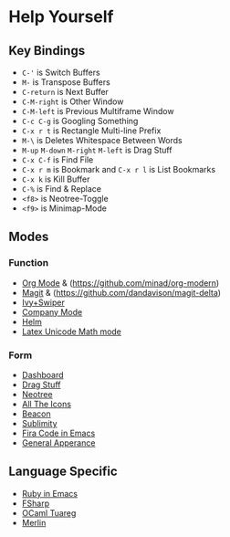# Help Yourself

## Key Bindings
- `C-'` is Switch Buffers
- `M-` is Transpose Buffers
- `C-return` is Next Buffer
- `C-M-right` is Other Window
- `C-M-left` is Previous Multiframe Window
- `C-c C-g` is Googling Something
- `C-x r t` is Rectangle Multi-line Prefix
- `M-\` is Deletes Whitespace Between Words
- `M-up` `M-down` `M-right` `M-left` is Drag Stuff
- `C-x C-f` is Find File
- `C-x r m` is Bookmark and `C-x r l` is List Bookmarks
- `C-x k` is Kill Buffer
- `C-%` is Find & Replace
- `<f8>` is Neotree-Toggle
- `<f9>` is Minimap-Mode

## Modes

### Function
- [Org Mode](https://orgmode.org/orgguide.html) & (https://github.com/minad/org-modern)
- [Magit](https://magit.vc/manual/magit.html) & (https://github.com/dandavison/magit-delta)
- [Ivy+Swiper](https://github.com/abo-abo/swiper)
- [Company Mode](http://company-mode.github.io/)
- [Helm](https://github.com/emacs-helm/helm)
- [Latex Unicode Math mode](https://github.com/Christoph-D/latex-unicode-math-mode)

### Form
- [Dashboard](https://github.com/emacs-dashboard/emacs-dashboard)
- [Drag Stuff](https://github.com/rejeep/drag-stuff.el)
- [Neotree](https://github.com/jaypei/emacs-neotree)
- [All The Icons](https://github.com/domtronn/all-the-icons.el)
- [Beacon](https://github.com/Malabarba/beacon)
- [Sublimity](https://github.com/zk-phi/sublimity)
- [Fira Code in Emacs](https://github.com/tonsky/FiraCode/wiki/Emacs-instructions)
- [General Apperance](https://xenodium.com/my-emacs-eye-candy/)

## Language Specific 
- [Ruby in Emacs](https://worace.works/2016/06/07/getting-started-with-emacs-for-ruby/)
- [FSharp](https://github.com/fsharp/emacs-fsharp-mode)
- [OCaml Tuareg](https://github.com/ocaml/tuareg)
- [Merlin](https://github.com/ocaml/merlin#emacs-setup)
